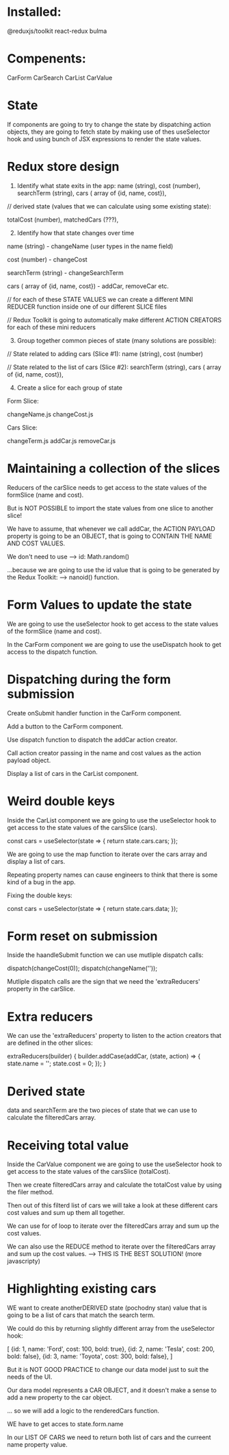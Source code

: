 # Installed:
@reduxjs/toolkit
react-redux
bulma

# Compenents:
CarForm
CarSearch
CarList
CarValue

# State

If components are going to try to change the state by dispatching action objects, they are going to fetch state by making use of thes useSelector hook and using bunch of JSX expressions to render the state values.

# Redux store design

1. Identify what state exits in the app:
name (string), 
cost (number), 
searchTerm (string),
cars ( array of {id, name, cost}),

// derived state (values that we can calculate using some existing state):

totalCost (number),
matchedCars (???),


2. Identify how that state changes over time

name (string) -  changeName (user types in the name field)

cost (number) - changeCost

searchTerm (string) - changeSearchTerm

cars ( array of {id, name, cost}) - addCar, removeCar etc.

// for each of these STATE VALUES we can create a different MINI REDUCER function inside one of our different SLICE files 

// Redux Toolkit is going to automatically make different ACTION CREATORS for each of these mini reducers

3. Group together common pieces of state (many solutions are possible):

// State related to adding cars (Slice #1):
name (string),
cost (number)

// State related to the list of cars (Slice #2):
searchTerm (string),
cars ( array of {id, name, cost}),


4. Create a slice for each group of state

Form Slice: 

changeName.js
changeCost.js

Cars Slice:

changeTerm.js
addCar.js
removeCar.js

 # Maintaining a collection of the slices

 Reducers of the carSlice needs to get access to the state values of the formSlice (name and cost).

 But is NOT POSSIBLE to import the state values from one slice to another slice!

 We have to assume, that whenever we call addCar, the ACTION PAYLOAD property is going to be an OBJECT, that is going to CONTAIN THE NAME AND COST VALUES.

We don't need to use --> id: Math.random()

...because we are going to use the id value that is going to be generated by the Redux Toolkit: --> nanoid() function.

# Form Values to update the state

We are going to use the useSelector hook to get access to the state values of the formSlice (name and cost).

In the CarForm component we are going to use the useDispatch hook to get access to the dispatch function.

# Dispatching during the form submission

Create onSubmit handler function in the CarForm component.

Add a button to the CarForm component.

Use dispatch function to dispatch the addCar action creator.

Call action creator passing in the name and cost values as the action payload object.

Display a list of cars in the CarList component.

# Weird double keys

Inside the CarList component we are going to use the useSelector hook to get access to the state values of the carsSlice (cars).

const cars  = useSelector(state => {
        return state.cars.cars;
    });

We are going to use the map function to iterate over the cars array and display a list of cars.

Repeating property names can cause engineers to think that there is some kind of a bug in the app.

Fixing the double keys:

const cars = useSelector(state => {
    return state.cars.data;
});

# Form reset on submission

Inside the haandleSubmit function we can use mutliple dispatch calls:

dispatch(changeCost(0));
dispatch(changeName(''));

Mutliple dispatch calls are the sign that we need the 'extraReducers' property in the carSlice.

# Extra reducers

We can use the 'extraReducers' property to listen to the action creators that are defined in the other slices:

extraReducers(builder) {
        builder.addCase(addCar, (state, action) => {
            state.name = '';
            state.cost = 0;
        });
    }

# Derived state

data and searchTerm are the two pieces of state that we can use to calculate the filteredCars array.

# Receiving total value

Inside the CarValue component we are going to use the useSelector hook to get access to the state values of the carsSlice (totalCost).

Then we create filteredCars array and calculate the totalCost value by using the filer method.

Then out of this filterd list of cars we will take a look at these different cars cost values and sum up them all together.

We can use for of loop to iterate over the filteredCars array and sum up the cost values.

We can also use the REDUCE method to iterate over the filteredCars array and sum up the cost values. --> THIS IS THE BEST SOLUTION! (more javascripty)

# Highlighting existing cars

WE want to create anotherDERIVED state (pochodny stan) value that is going to be a list of cars that match the search term.

We could do this by returning slightly different array from the useSelector hook:

[
    {id: 1, name: 'Ford', cost: 100, bold: true},
    {id: 2, name: 'Tesla', cost: 200, bold: false},
    {id: 3, name: 'Toyota', cost: 300, bold: false},
]

But it is NOT GOOD PRACTICE to change our data model just to suit the needs of the UI.

Our dara model represents a CAR OBJECT, and it doesn't make a sense to add a new property to the car object.

... so we will add a logic to the renderedCars function.

WE have to get acces to state.form.name

In our LIST OF CARS we need to return both list of cars and the curreent name property value.


